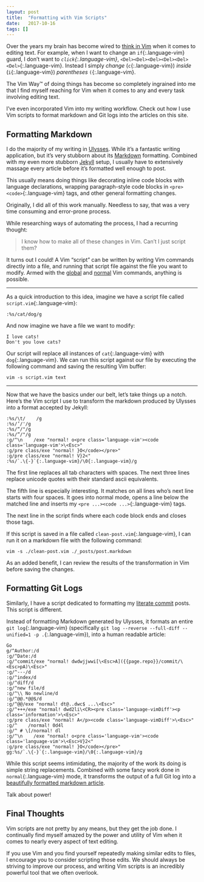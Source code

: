 ```yaml
---
layout: post
title:  "Formatting with Vim Scripts"
date:   2017-10-16
tags: []
---
```


Over the years my brain has become wired to [think in Vim](https://stackoverflow.com/a/1220118/96048) when it comes to editing text. For example, when I want to change an `if`{:.language-vim} guard, I don’t want to *`click`{:.language-vim}*, `<Del><Del><Del><Del><Del><Del>`{:.language-vim}. Instead I simply _change_ (`c`{:.language-vim}) _inside_ (`i`{:.language-vim}) _parentheses_ `(`{:.language-vim}.

The Vim Way™ of doing things has become so completely ingrained into me that I find myself reaching for Vim when it comes to any and every task involving editing text.

I’ve even incorporated Vim into my writing workflow. Check out how I use Vim scripts to format markdown and Git logs into the articles on this site.

## Formatting Markdown

I do the majority of my writing in [Ulysses](http://www.ulyssesapp.com/). While it’s a fantastic writing application, but it’s very stubborn about its [Markdown](https://en.wikipedia.org/wiki/Markdown) formatting. Combined with my even more stubborn [Jekyll](https://jekyllrb.com/) setup, I usually have to extensively massage every article before it’s formatted well enough to post.

This usually means doing things like decorating inline code blocks with language declarations, wrapping paragraph-style code blocks in `<pre><code>`{:.language-vim} tags, and other general formatting changes.

Originally, I did all of this work manually. Needless to say, that was a very time consuming and error-prone process.

While researching ways of automating the process, I had a recurring thought:

> I know how to make all of these changes in Vim. Can’t I just script them?

It turns out I could! A Vim “script” can be written by writing Vim commands directly into a file, and running that script file against the file you want to modify. Armed with the [global](http://vim.wikia.com/wiki/Power_of_g) and [normal](http://vim.wikia.com/wiki/Using_normal_command_in_a_script_for_searching) Vim commands, anything is possible.

---- 

As a quick introduction to this idea, imagine we have a script file called `script.vim`{:.language-vim}:

<pre class='language-vim'><code class='language-vim'>:%s/cat/dog/g
</code></pre>

And now imagine we have a file we want to modify:

<pre class='language-vim'><code class='language-vim'>I love cats!
Don't you love cats?
</code></pre>

Our script will replace all instances of `cat`{:.language-vim} with `dog`{:.language-vim}. We can run this script against our file by executing the following command and saving the resulting Vim buffer:

<pre class='language-vim'><code class='language-vim'>vim -s script.vim text
</code></pre>

---- 

Now that we have the basics under our belt, let’s take things up a notch. Here’s the Vim script I use to transform the markdown produced by Ulysses into a format accepted by Jekyll:

<pre class='language-vim'><code class='language-vim'>:%s/\t/    /g
:%s/’/'/g
:%s/“/"/g
:%s/”/"/g
:g/^\n    /exe "normal! o&lt;pre class='language-vim'>&lt;code class='language-vim'>\&lt;Esc>"
:g/pre class/exe "normal! }O&lt;/code>&lt;/pre>"
:g/pre class/exe "normal! V}2&lt;"
:%s/`.\{-}`{:.language-vim}/\0{:.language-vim}/g
</code></pre>

The first line replaces all tab characters with spaces. The next three lines replace unicode quotes with their standard ascii equivalents.

The fifth line is especially interesting. It matches on all lines who’s next line starts with four spaces. It goes into normal mode, opens a line below the matched line and inserts my `<pre ...><code ...>`{:.language-vim} tags.

The next line in the script finds where each code block ends and closes those tags.

If this script is saved in a file called `clean-post.vim`{:.language-vim}, I can run it on a markdown file with the following command:

<pre class='language-vim'><code class='language-vim'>vim -s ./clean-post.vim ./_posts/post.markdown
</code></pre>

As an added benefit, I can review the results of the transformation in Vim before saving the changes.

## Formatting Git Logs

Similarly, I have a script dedicated to formatting my [literate commit](http://www.east5th.co/blog/2016/07/11/literate-commits/) posts. This script is different.

Instead of formatting Markdown generated by Ulysses, it formats an entire `git log`{:.language-vim} (specifically `git log --reverse --full-diff --unified=1 -p .`{:.language-vim}),  into a human readable article:

<pre class='language-vim'><code class='language-vim'>Go
g/^Author:/d
:g/^Date:/d
:g/^commit/exe "normal! dwdwjjwwi[\&lt;Esc>A]({{page.repo}}/commit/\&lt;Esc>pA)\&lt;Esc>"
:g/^---/d
:g/^index/d
:g/^diff/d
:g/^new file/d
:g/^\\ No newline/d
:g/^@@.*@@$/d
:g/^@@/exe "normal! dt@..dwc$ ...\&lt;Esc>"
:g/^+++/exe "normal! dwd2li\&lt;CR>&lt;pre class='language-vimDiff'>&lt;p class='information'>\&lt;Esc>"
:g/pre class/exe "normal! A&lt;/p>&lt;code class='language-vimDiff'>\&lt;Esc>"
:g/^    /normal! 0d4l
:g/^ # \[/normal! dl
:g/^\n    /exe "normal! o&lt;pre class='language-vim'>&lt;code class='language-vim'>\&lt;Esc>V}2&lt;"
:g/pre class/exe "normal! }O&lt;/code>&lt;/pre>"
gg:%s/`.\{-}`{:.language-vim}/\0{:.language-vim}/g
</code></pre>

While this script seems intimidating, the majority of the work its doing is simple string replacements. Combined with some fancy work done in `normal`{:.language-vim} mode, it transforms the output of a full Git log into a [beautifully formatted markdown article](https://github.com/pcorey/pcorey.github.io/blob/master/_posts/2016-08-10-the-captains-distance-request.markdown).

Talk about power!

## Final Thoughts

Vim scripts are not pretty by any means, but they get the job done. I continually find myself amazed by the power and utility of Vim when it comes to nearly every aspect of text editing.

If you use Vim and you find yourself repeatedly making similar edits to files, I encourage you to consider scripting those edits. We should always be striving to improve our process, and writing Vim scripts is an incredibly powerful tool that we often overlook.
